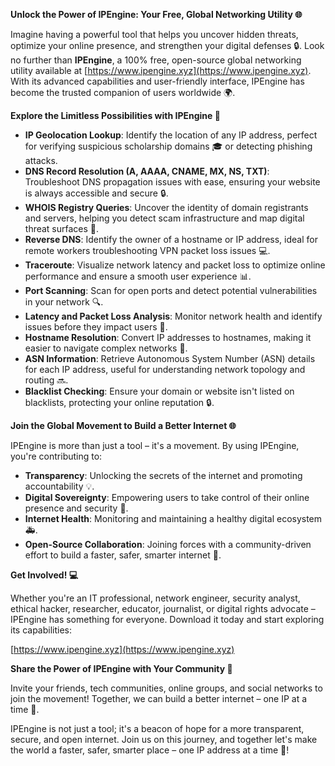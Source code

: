 **Unlock the Power of IPEngine: Your Free, Global Networking Utility 🌐**

Imagine having a powerful tool that helps you uncover hidden threats, optimize your online presence, and strengthen your digital defenses 🔒. Look no further than **IPEngine**, a 100% free, open-source global networking utility available at [https://www.ipengine.xyz](https://www.ipengine.xyz). With its advanced capabilities and user-friendly interface, IPEngine has become the trusted companion of users worldwide 🌍.

**Explore the Limitless Possibilities with IPEngine 🔭**

*   **IP Geolocation Lookup**: Identify the location of any IP address, perfect for verifying suspicious scholarship domains 🎓 or detecting phishing attacks.
*   **DNS Record Resolution (A, AAAA, CNAME, MX, NS, TXT)**: Troubleshoot DNS propagation issues with ease, ensuring your website is always accessible and secure 🔒.
*   **WHOIS Registry Queries**: Uncover the identity of domain registrants and servers, helping you detect scam infrastructure and map digital threat surfaces 🚨.
*   **Reverse DNS**: Identify the owner of a hostname or IP address, ideal for remote workers troubleshooting VPN packet loss issues 💻.
*   **Traceroute**: Visualize network latency and packet loss to optimize online performance and ensure a smooth user experience 📊.
*   **Port Scanning**: Scan for open ports and detect potential vulnerabilities in your network 🔍.
*   **Latency and Packet Loss Analysis**: Monitor network health and identify issues before they impact users 🚨.
*   **Hostname Resolution**: Convert IP addresses to hostnames, making it easier to navigate complex networks 📡.
*   **ASN Information**: Retrieve Autonomous System Number (ASN) details for each IP address, useful for understanding network topology and routing 🔜.
*   **Blacklist Checking**: Ensure your domain or website isn't listed on blacklists, protecting your online reputation 🔒.

**Join the Global Movement to Build a Better Internet 🌐**

IPEngine is more than just a tool – it's a movement. By using IPEngine, you're contributing to:

*   **Transparency**: Unlocking the secrets of the internet and promoting accountability 💡.
*   **Digital Sovereignty**: Empowering users to take control of their online presence and security 🌟.
*   **Internet Health**: Monitoring and maintaining a healthy digital ecosystem 🚑.
*   **Open-Source Collaboration**: Joining forces with a community-driven effort to build a faster, safer, smarter internet 🔗.

**Get Involved! 💻**

Whether you're an IT professional, network engineer, security analyst, ethical hacker, researcher, educator, journalist, or digital rights advocate – IPEngine has something for everyone. Download it today and start exploring its capabilities:

[https://www.ipengine.xyz](https://www.ipengine.xyz)

**Share the Power of IPEngine with Your Community 📢**

Invite your friends, tech communities, online groups, and social networks to join the movement! Together, we can build a better internet – one IP at a time 🔗.

IPEngine is not just a tool; it's a beacon of hope for a more transparent, secure, and open internet. Join us on this journey, and together let's make the world a faster, safer, smarter place – one IP address at a time 🚀!